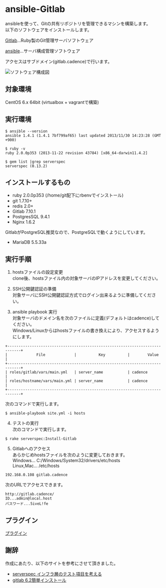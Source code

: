 ansible-Gitlab
=====================

ansibleを使って、Gitの共有リポジトリを管理できるマシンを構築します。  
以下のソフトウェアをインストールします。  

[Gitlab](http://gitlab.org/)…Ruby製のGit管理サーバソフトウェア  

[ansible](http://www.ansibleworks.com/)...サーバ構成管理ソフトウェア  

アクセスはサブドメイン(gitlab.cadence)で行います。

![ソフトウェア構成図](https://raw.github.com/volanja/ansible-Gitlab/master/img/ansible-Gitlab.png)

対象環境
-----
CentOS 6.x 64bit   (virtualbox + vagrantで構築)

実行環境
-----
	$ ansible --version  
	ansible 1.4.1 (1.4.1 7bf799af65) last updated 2013/11/30 14:23:28 (GMT +900)

	$ ruby -v  
	ruby 2.0.0p353 (2013-11-22 revision 43784) [x86_64-darwin11.4.2]

	$ gem list |grep serverspec  
	serverspec (0.13.2)

インストールするもの
------
+ ruby 2.0.0p353 (/home/git配下にrbenvでインストール)
+ git 1.7.10+
+ redis 2.0+
+ Gitlab 7.10.1
+ PostgresSQL 9.4.1
+ Nginx 1.6.2

GitlabがPostgreSQL推奨なので、PostgreSQLで動くようにしています。
+ MariaDB 5.5.33a

実行手順
----
1. hostsファイルの設定変更  
clone後、hostsファイル内の対象サーバのIPアドレスを変更してください。

2. SSH公開鍵認証の準備  
対象サーバにSSH公開鍵認証方式でログイン出来るように準備してください。

3. ansible playbook 実行  
対象サーバのドメイン名を次のファイルに定義(デフォルトはcadence)してください。  
Windows/Linuxからはhostsファイルの書き換えにより、アクセスするようにします。
```
+----------------------------------------------------------------------------+
|             File             |          Key          |        Value        |
+----------------------------------------------------------------------------+
| roles/gitlab/vars/main.yml   | server_name           | cadence             |
| roles/hostname/vars/main.yml | server_name           | cadence             |
+----------------------------------------------------------------------------+
```
次のコマンドで実行します。  
```
$ ansible-playbook site.yml -i hosts  
```

4. テストの実行  
次のコマンドで実行します。  
```
$ rake serverspec:Install-Gitlab
```

5. Gitlabへのアクセス  
あらかじめhostsファイルを次のように変更しておきます。  
Windows... C:/Windows/System32/drivers/etc/hosts  
Linux,Mac... /etc/hosts
```
192.168.0.108 gitlab.cadence
```
次のURLでアクセスできます。  
```
http://gitlab.cadence/  
ID...admin@local.host  
パスワード...5iveL!fe
```

プラグイン
----
[プラグイン](docs/plugins.md)

謝辞
-----
作成にあたり、以下のサイトを参考にさせて頂きました。
+ [serverspec インフラ層のテスト項目を考える](https://hiroakis.com/blog/2013/12/24/serverspec-%E3%82%A4%E3%83%B3%E3%83%95%E3%83%A9%E5%B1%A4%E3%81%AE%E3%83%86%E3%82%B9%E3%83%88%E9%A0%85%E7%9B%AE%E3%82%92%E8%80%83%E3%81%88%E3%82%8B/)
+ [gitlab 6.2簡単インストール](https://gist.github.com/hiroaki256/8142865)
